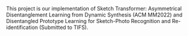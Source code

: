 This project is our implementation of Sketch Transformer: Asymmetrical Disentanglement Learning from Dynamic Synthesis (ACM MM2022) and Disentangled Prototype Learning for Sketch-Photo
Recognition and Re-identification (Submitted to TIFS).
